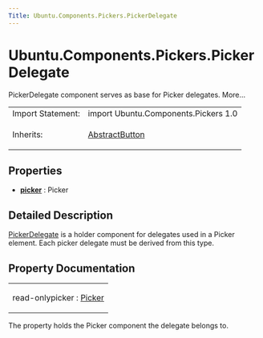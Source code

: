 ```yaml
---
Title: Ubuntu.Components.Pickers.PickerDelegate
---
```


# Ubuntu.Components.Pickers.PickerDelegate

<span class="subtitle"></span>
<!-- $$$PickerDelegate-brief -->
<p>PickerDelegate component serves as base for Picker delegates. More...</p>
<!-- @@@PickerDelegate -->
<table class="alignedsummary">
<tr><td class="memItemLeft rightAlign topAlign"> Import Statement:</td><td class="memItemRight bottomAlign"> import Ubuntu.Components.Pickers 1.0</td></tr><tr><td class="memItemLeft rightAlign topAlign"> Inherits:</td><td class="memItemRight bottomAlign"> <p><a href="Ubuntu.Components.AbstractButton.md">AbstractButton</a></p>
</td></tr></table><ul>
</ul>
<h2 id="properties">Properties</h2>
<ul>
<li class="fn"><b><b><a href="#picker-prop">picker</a></b></b> : Picker</li>
</ul>
<!-- $$$PickerDelegate-description -->
<h2 id="details">Detailed Description</h2>
</p>
<p><a href="index.html">PickerDelegate</a> is a holder component for delegates used in a Picker element. Each picker delegate must be derived from this type.</p>
<!-- @@@PickerDelegate -->
<h2>Property Documentation</h2>
<!-- $$$picker -->
<table class="qmlname"><tr valign="top" id="picker-prop"><td class="tblQmlPropNode"><p><span class="qmlreadonly">read-only</span><span class="name">picker</span> : <span class="type"><a href="Ubuntu.Components.Pickers.Picker.md">Picker</a></span></p></td></tr></table><p>The property holds the Picker component the delegate belongs to.</p>
<!-- @@@picker -->
<br/>
